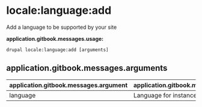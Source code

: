 # locale:language:add
Add a language to be supported by your site

**application.gitbook.messages.usage:**
```
drupal locale:language:add [arguments]
```

## application.gitbook.messages.arguments
application.gitbook.messages.argument | application.gitbook.messages.details
---------|-------------
language | Language for instance es or Spanish
